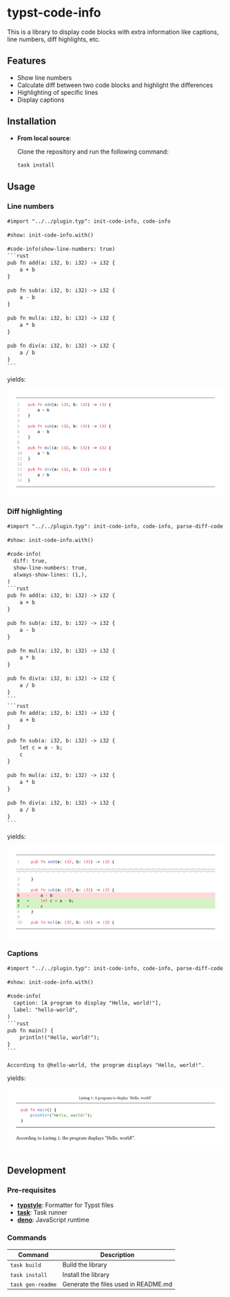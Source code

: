 # typst-code-info

This is a library to display code blocks with extra information like captions, line numbers, diff highlights, etc.

## Features

- Show line numbers
- Calculate diff between two code blocks and highlight the differences
- Highlighting of specific lines
- Display captions

## Installation

- **From local source**:

  Clone the repository and run the following command:

  ```bash
  task install
  ```

## Usage

### Line numbers

````typst
#import "../../plugin.typ": init-code-info, code-info

#show: init-code-info.with()

#code-info(show-line-numbers: true)
```rust
pub fn add(a: i32, b: i32) -> i32 {
    a + b
}

pub fn sub(a: i32, b: i32) -> i32 {
    a - b
}

pub fn mul(a: i32, b: i32) -> i32 {
    a * b
}

pub fn div(a: i32, b: i32) -> i32 {
    a / b
}
```
````

yields:

![line-numbers.svg](./.github/fixtures/line-numbers.svg)

### Diff highlighting

````typst
#import "../../plugin.typ": init-code-info, code-info, parse-diff-code

#show: init-code-info.with()

#code-info(
  diff: true,
  show-line-numbers: true,
  always-show-lines: (1,),
)
```rust
pub fn add(a: i32, b: i32) -> i32 {
    a + b
}

pub fn sub(a: i32, b: i32) -> i32 {
    a - b
}

pub fn mul(a: i32, b: i32) -> i32 {
    a * b
}

pub fn div(a: i32, b: i32) -> i32 {
    a / b
}
```
```rust
pub fn add(a: i32, b: i32) -> i32 {
    a + b
}

pub fn sub(a: i32, b: i32) -> i32 {
    let c = a - b;
    c
}

pub fn mul(a: i32, b: i32) -> i32 {
    a * b
}

pub fn div(a: i32, b: i32) -> i32 {
    a / b
}
```
````

yields:

![diff.svg](./.github/fixtures/diff.svg)

### Captions

````typst
#import "../../plugin.typ": init-code-info, code-info, parse-diff-code

#show: init-code-info.with()

#code-info(
  caption: [A program to display "Hello, world!"],
  label: "hello-world",
)
```rust
pub fn main() {
    println!("Hello, world!");
}
```

According to @hello-world, the program displays "Hello, world!".
````

yields:

![caption-and-label.svg](./.github/fixtures/caption-and-label.svg)

## Development

### Pre-requisites

- **[typstyle](https://github.com/Enter-tainer/typstyle)**: Formatter for Typst files
- **[task](https://taskfile.dev/)**: Task runner
- **[deno](https://deno.com/)**: JavaScript runtime

### Commands

| Command           | Description                          |
| ----------------- | ------------------------------------ |
| `task build`      | Build the library                    |
| `task install`    | Install the library                  |
| `task gen-readme` | Generate the files used in README.md |
